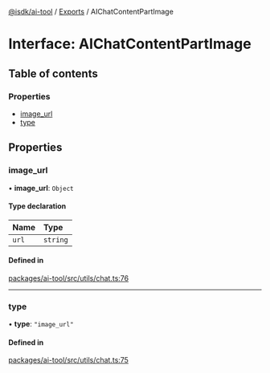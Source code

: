 [@isdk/ai-tool](../README.md) / [Exports](../modules.md) / AIChatContentPartImage

# Interface: AIChatContentPartImage

## Table of contents

### Properties

- [image\_url](AIChatContentPartImage.md#image_url)
- [type](AIChatContentPartImage.md#type)

## Properties

### image\_url

• **image\_url**: `Object`

#### Type declaration

| Name | Type |
| :------ | :------ |
| `url` | `string` |

#### Defined in

[packages/ai-tool/src/utils/chat.ts:76](https://github.com/isdk/ai-tool.js/blob/c377a1408daee78a2484142b6d99ef7fbbec7c7c/src/utils/chat.ts#L76)

___

### type

• **type**: ``"image_url"``

#### Defined in

[packages/ai-tool/src/utils/chat.ts:75](https://github.com/isdk/ai-tool.js/blob/c377a1408daee78a2484142b6d99ef7fbbec7c7c/src/utils/chat.ts#L75)
